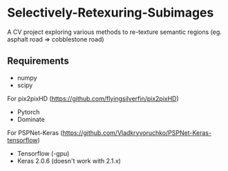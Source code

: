 # Selectively-Retexuring-Subimages
A CV project exploring various methods to re-texture semantic regions (eg. asphalt road => cobblestone road)

## Requirements

* numpy
* scipy

For pix2pixHD (https://github.com/flyingsilverfin/pix2pixHD)
* Pytorch
* Dominate


For PSPNet-Keras (https://github.com/Vladkryvoruchko/PSPNet-Keras-tensorflow)
* Tensorflow (-gpu)
* Keras 2.0.6 (doesn't work with 2.1.x)

